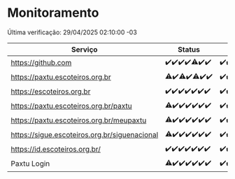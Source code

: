 # Monitoramento

Última verificação: 29/04/2025 02:10:00 -03

|Serviço|Status|Últimas 24h|
|---|---|---|
|https://github.com|<span title="2025-04-22: OK=23">✔️</span><span title="2025-04-23: OK=23">✔️</span><span title="2025-04-24: OK=23">✔️</span><span title="2025-04-25: OK=23">✔️</span><span title="2025-04-26: OK=22, Falhas=1">⚠️</span><span title="2025-04-27: OK=23">✔️</span><span title="2025-04-28: OK=4">✔️</span>|<span title="28/04/2025 02:13:00 -03 : 200">✔️</span><span title="28/04/2025 03:21:00 -03 : 200">✔️</span><span title="28/04/2025 04:35:00 -03 : 200">✔️</span><span title="28/04/2025 05:30:00 -03 : 200">✔️</span><span title="28/04/2025 07:43:00 -03 : 200">✔️</span><span title="28/04/2025 08:30:00 -03 : 200">✔️</span><span title="28/04/2025 09:17:00 -03 : 200">✔️</span><span title="28/04/2025 10:33:00 -03 : 200">✔️</span><span title="28/04/2025 11:10:00 -03 : 200">✔️</span><span title="28/04/2025 12:09:00 -03 : 200">✔️</span><span title="28/04/2025 13:11:00 -03 : 200">✔️</span><span title="28/04/2025 14:08:00 -03 : 200">✔️</span><span title="28/04/2025 15:13:00 -03 : 200">✔️</span><span title="28/04/2025 16:07:00 -03 : 200">✔️</span><span title="28/04/2025 17:10:00 -03 : 200">✔️</span><span title="28/04/2025 18:07:00 -03 : 200">✔️</span><span title="28/04/2025 19:09:00 -03 : 200">✔️</span><span title="28/04/2025 20:08:00 -03 : 200">✔️</span><span title="28/04/2025 21:45:00 -03 : 200">✔️</span><span title="28/04/2025 23:24:00 -03 : 200">✔️</span><span title="29/04/2025 00:31:00 -03 : 200">✔️</span><span title="29/04/2025 01:11:00 -03 : 200">✔️</span><span title="29/04/2025 02:10:00 -03 : 200">✔️</span>|
|https://paxtu.escoteiros.org.br|<span title="2025-04-22: OK=22, Falhas=1">⚠️</span><span title="2025-04-23: OK=23">✔️</span><span title="2025-04-24: OK=22, Falhas=1">⚠️</span><span title="2025-04-25: OK=23">✔️</span><span title="2025-04-26: OK=22, Falhas=1">⚠️</span><span title="2025-04-27: OK=23">✔️</span><span title="2025-04-28: OK=4">✔️</span>|<span title="28/04/2025 02:13:00 -03 : 200">✔️</span><span title="28/04/2025 03:21:00 -03 : 200">✔️</span><span title="28/04/2025 04:35:00 -03 : 200">✔️</span><span title="28/04/2025 05:30:00 -03 : 200">✔️</span><span title="28/04/2025 07:43:00 -03 : 200">✔️</span><span title="28/04/2025 08:30:00 -03 : 200">✔️</span><span title="28/04/2025 09:17:00 -03 : 200">✔️</span><span title="28/04/2025 10:33:00 -03 : 200">✔️</span><span title="28/04/2025 11:10:00 -03 : 200">✔️</span><span title="28/04/2025 12:09:00 -03 : 200">✔️</span><span title="28/04/2025 13:11:00 -03 : 200">✔️</span><span title="28/04/2025 14:08:00 -03 : 200">✔️</span><span title="28/04/2025 15:13:00 -03 : 200">✔️</span><span title="28/04/2025 16:07:00 -03 : 200">✔️</span><span title="28/04/2025 17:10:00 -03 : 200">✔️</span><span title="28/04/2025 18:07:00 -03 : 200">✔️</span><span title="28/04/2025 19:09:00 -03 : 200">✔️</span><span title="28/04/2025 20:08:00 -03 : 200">✔️</span><span title="28/04/2025 21:45:00 -03 : 0">❌</span><span title="28/04/2025 23:24:00 -03 : 200">✔️</span><span title="29/04/2025 00:31:00 -03 : 200">✔️</span><span title="29/04/2025 01:11:00 -03 : 200">✔️</span><span title="29/04/2025 02:10:00 -03 : 200">✔️</span>|
|https://escoteiros.org.br|<span title="2025-04-22: OK=23">✔️</span><span title="2025-04-23: OK=23">✔️</span><span title="2025-04-24: OK=23">✔️</span><span title="2025-04-25: OK=23">✔️</span><span title="2025-04-26: OK=23">✔️</span><span title="2025-04-27: OK=23">✔️</span><span title="2025-04-28: OK=4">✔️</span>|<span title="28/04/2025 02:13:00 -03 : 200">✔️</span><span title="28/04/2025 03:21:00 -03 : 200">✔️</span><span title="28/04/2025 04:35:00 -03 : 200">✔️</span><span title="28/04/2025 05:30:00 -03 : 200">✔️</span><span title="28/04/2025 07:43:00 -03 : 200">✔️</span><span title="28/04/2025 08:30:00 -03 : 200">✔️</span><span title="28/04/2025 09:17:00 -03 : 200">✔️</span><span title="28/04/2025 10:33:00 -03 : 200">✔️</span><span title="28/04/2025 11:10:00 -03 : 200">✔️</span><span title="28/04/2025 12:09:00 -03 : 200">✔️</span><span title="28/04/2025 13:11:00 -03 : 200">✔️</span><span title="28/04/2025 14:08:00 -03 : 200">✔️</span><span title="28/04/2025 15:13:00 -03 : 200">✔️</span><span title="28/04/2025 16:07:00 -03 : 200">✔️</span><span title="28/04/2025 17:10:00 -03 : 200">✔️</span><span title="28/04/2025 18:07:00 -03 : 200">✔️</span><span title="28/04/2025 19:09:00 -03 : 200">✔️</span><span title="28/04/2025 20:08:00 -03 : 200">✔️</span><span title="28/04/2025 21:45:00 -03 : 200">✔️</span><span title="28/04/2025 23:24:00 -03 : 200">✔️</span><span title="29/04/2025 00:31:00 -03 : 200">✔️</span><span title="29/04/2025 01:11:00 -03 : 200">✔️</span><span title="29/04/2025 02:10:00 -03 : 200">✔️</span>|
|https://paxtu.escoteiros.org.br/paxtu|<span title="2025-04-22: OK=21, Falhas=2">⚠️</span><span title="2025-04-23: OK=23">✔️</span><span title="2025-04-24: OK=23">✔️</span><span title="2025-04-25: OK=23">✔️</span><span title="2025-04-26: OK=23">✔️</span><span title="2025-04-27: OK=23">✔️</span><span title="2025-04-28: OK=4">✔️</span>|<span title="28/04/2025 02:13:00 -03 : 200">✔️</span><span title="28/04/2025 03:21:00 -03 : 200">✔️</span><span title="28/04/2025 04:35:00 -03 : 200">✔️</span><span title="28/04/2025 05:30:00 -03 : 200">✔️</span><span title="28/04/2025 07:43:00 -03 : 200">✔️</span><span title="28/04/2025 08:30:00 -03 : 200">✔️</span><span title="28/04/2025 09:17:00 -03 : 200">✔️</span><span title="28/04/2025 10:33:00 -03 : 200">✔️</span><span title="28/04/2025 11:10:00 -03 : 200">✔️</span><span title="28/04/2025 12:09:00 -03 : 200">✔️</span><span title="28/04/2025 13:11:00 -03 : 200">✔️</span><span title="28/04/2025 14:08:00 -03 : 200">✔️</span><span title="28/04/2025 15:13:00 -03 : 200">✔️</span><span title="28/04/2025 16:07:00 -03 : 200">✔️</span><span title="28/04/2025 17:10:00 -03 : 200">✔️</span><span title="28/04/2025 18:07:00 -03 : 200">✔️</span><span title="28/04/2025 19:09:00 -03 : 200">✔️</span><span title="28/04/2025 20:08:00 -03 : 200">✔️</span><span title="28/04/2025 21:45:00 -03 : 200">✔️</span><span title="28/04/2025 23:24:00 -03 : 200">✔️</span><span title="29/04/2025 00:31:00 -03 : 200">✔️</span><span title="29/04/2025 01:11:00 -03 : 200">✔️</span><span title="29/04/2025 02:10:00 -03 : 200">✔️</span>|
|https://paxtu.escoteiros.org.br/meupaxtu|<span title="2025-04-22: OK=22, Falhas=1">⚠️</span><span title="2025-04-23: OK=23">✔️</span><span title="2025-04-24: OK=23">✔️</span><span title="2025-04-25: OK=23">✔️</span><span title="2025-04-26: OK=23">✔️</span><span title="2025-04-27: OK=23">✔️</span><span title="2025-04-28: OK=4">✔️</span>|<span title="28/04/2025 02:13:00 -03 : 200">✔️</span><span title="28/04/2025 03:21:00 -03 : 200">✔️</span><span title="28/04/2025 04:35:00 -03 : 200">✔️</span><span title="28/04/2025 05:30:00 -03 : 200">✔️</span><span title="28/04/2025 07:43:00 -03 : 200">✔️</span><span title="28/04/2025 08:30:00 -03 : 200">✔️</span><span title="28/04/2025 09:17:00 -03 : 200">✔️</span><span title="28/04/2025 10:33:00 -03 : 200">✔️</span><span title="28/04/2025 11:10:00 -03 : 200">✔️</span><span title="28/04/2025 12:09:00 -03 : 200">✔️</span><span title="28/04/2025 13:11:00 -03 : 200">✔️</span><span title="28/04/2025 14:08:00 -03 : 200">✔️</span><span title="28/04/2025 15:13:00 -03 : 200">✔️</span><span title="28/04/2025 16:07:00 -03 : 200">✔️</span><span title="28/04/2025 17:10:00 -03 : 200">✔️</span><span title="28/04/2025 18:07:00 -03 : 200">✔️</span><span title="28/04/2025 19:09:00 -03 : 200">✔️</span><span title="28/04/2025 20:08:00 -03 : 200">✔️</span><span title="28/04/2025 21:45:00 -03 : 200">✔️</span><span title="28/04/2025 23:24:00 -03 : 200">✔️</span><span title="29/04/2025 00:31:00 -03 : 200">✔️</span><span title="29/04/2025 01:11:00 -03 : 200">✔️</span><span title="29/04/2025 02:10:00 -03 : 200">✔️</span>|
|https://sigue.escoteiros.org.br/siguenacional|<span title="2025-04-22: OK=22, Falhas=1">⚠️</span><span title="2025-04-23: OK=23">✔️</span><span title="2025-04-24: OK=23">✔️</span><span title="2025-04-25: OK=23">✔️</span><span title="2025-04-26: OK=23">✔️</span><span title="2025-04-27: OK=23">✔️</span><span title="2025-04-28: OK=4">✔️</span>|<span title="28/04/2025 02:13:00 -03 : 200">✔️</span><span title="28/04/2025 03:21:00 -03 : 200">✔️</span><span title="28/04/2025 04:35:00 -03 : 200">✔️</span><span title="28/04/2025 05:30:00 -03 : 200">✔️</span><span title="28/04/2025 07:43:00 -03 : 200">✔️</span><span title="28/04/2025 08:30:00 -03 : 200">✔️</span><span title="28/04/2025 09:17:00 -03 : 200">✔️</span><span title="28/04/2025 10:33:00 -03 : 200">✔️</span><span title="28/04/2025 11:10:00 -03 : 200">✔️</span><span title="28/04/2025 12:09:00 -03 : 200">✔️</span><span title="28/04/2025 13:11:00 -03 : 200">✔️</span><span title="28/04/2025 14:08:00 -03 : 200">✔️</span><span title="28/04/2025 15:13:00 -03 : 200">✔️</span><span title="28/04/2025 16:07:00 -03 : 200">✔️</span><span title="28/04/2025 17:10:00 -03 : 200">✔️</span><span title="28/04/2025 18:07:00 -03 : 200">✔️</span><span title="28/04/2025 19:09:00 -03 : 200">✔️</span><span title="28/04/2025 20:08:00 -03 : 200">✔️</span><span title="28/04/2025 21:45:00 -03 : 200">✔️</span><span title="28/04/2025 23:24:00 -03 : 200">✔️</span><span title="29/04/2025 00:31:00 -03 : 200">✔️</span><span title="29/04/2025 01:11:00 -03 : 200">✔️</span><span title="29/04/2025 02:10:00 -03 : 200">✔️</span>|
|https://id.escoteiros.org.br/|<span title="2025-04-22: OK=23">✔️</span><span title="2025-04-23: OK=23">✔️</span><span title="2025-04-24: OK=23">✔️</span><span title="2025-04-25: OK=23">✔️</span><span title="2025-04-26: OK=23">✔️</span><span title="2025-04-27: OK=23">✔️</span><span title="2025-04-28: OK=4">✔️</span>|<span title="28/04/2025 02:13:00 -03 : 200">✔️</span><span title="28/04/2025 03:21:00 -03 : 200">✔️</span><span title="28/04/2025 04:35:00 -03 : 200">✔️</span><span title="28/04/2025 05:30:00 -03 : 200">✔️</span><span title="28/04/2025 07:43:00 -03 : 200">✔️</span><span title="28/04/2025 08:30:00 -03 : 200">✔️</span><span title="28/04/2025 09:17:00 -03 : 200">✔️</span><span title="28/04/2025 10:33:00 -03 : 200">✔️</span><span title="28/04/2025 11:10:00 -03 : 200">✔️</span><span title="28/04/2025 12:10:00 -03 : 200">✔️</span><span title="28/04/2025 13:11:00 -03 : 200">✔️</span><span title="28/04/2025 14:08:00 -03 : 200">✔️</span><span title="28/04/2025 15:13:00 -03 : 200">✔️</span><span title="28/04/2025 16:07:00 -03 : 200">✔️</span><span title="28/04/2025 17:10:00 -03 : 200">✔️</span><span title="28/04/2025 18:07:00 -03 : 200">✔️</span><span title="28/04/2025 19:09:00 -03 : 200">✔️</span><span title="28/04/2025 20:08:00 -03 : 200">✔️</span><span title="28/04/2025 21:45:00 -03 : 200">✔️</span><span title="28/04/2025 23:24:00 -03 : 200">✔️</span><span title="29/04/2025 00:31:00 -03 : 200">✔️</span><span title="29/04/2025 01:11:00 -03 : 200">✔️</span><span title="29/04/2025 02:10:00 -03 : 200">✔️</span>|
|Paxtu Login|<span title="2025-04-22: OK=22, Falhas=1">⚠️</span><span title="2025-04-23: OK=23">✔️</span><span title="2025-04-24: OK=23">✔️</span><span title="2025-04-25: OK=23">✔️</span><span title="2025-04-26: OK=23">✔️</span><span title="2025-04-27: OK=23">✔️</span><span title="2025-04-28: OK=4">✔️</span>|<span title="28/04/2025 02:13:00 -03 : 200">✔️</span><span title="28/04/2025 03:21:00 -03 : 200">✔️</span><span title="28/04/2025 04:35:00 -03 : 200">✔️</span><span title="28/04/2025 05:30:00 -03 : 200">✔️</span><span title="28/04/2025 07:43:00 -03 : 200">✔️</span><span title="28/04/2025 08:30:00 -03 : 200">✔️</span><span title="28/04/2025 09:17:00 -03 : 200">✔️</span><span title="28/04/2025 10:33:00 -03 : 200">✔️</span><span title="28/04/2025 11:10:00 -03 : 200">✔️</span><span title="28/04/2025 12:10:00 -03 : 200">✔️</span><span title="28/04/2025 13:11:00 -03 : 200">✔️</span><span title="28/04/2025 14:08:00 -03 : 200">✔️</span><span title="28/04/2025 15:13:00 -03 : 200">✔️</span><span title="28/04/2025 16:07:00 -03 : 200">✔️</span><span title="28/04/2025 17:10:00 -03 : 200">✔️</span><span title="28/04/2025 18:07:00 -03 : 200">✔️</span><span title="28/04/2025 19:09:00 -03 : 200">✔️</span><span title="28/04/2025 20:08:00 -03 : 200">✔️</span><span title="28/04/2025 21:45:00 -03 : 200">✔️</span><span title="28/04/2025 23:24:00 -03 : 200">✔️</span><span title="29/04/2025 00:31:00 -03 : 200">✔️</span><span title="29/04/2025 01:11:00 -03 : 200">✔️</span><span title="29/04/2025 02:10:00 -03 : 200">✔️</span>|

